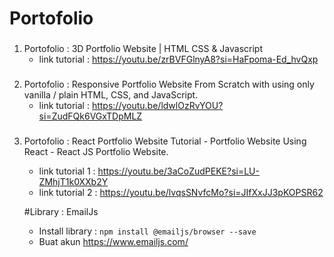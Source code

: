 # Portofolio

###
1. Portofolio : 3D Portfolio Website | HTML CSS & Javascript
    - link tutorial : https://youtu.be/zrBVFGlnyA8?si=HaFpoma-Ed_hvQxp

###
2. Portofolio : Responsive Portfolio Website From Scratch with using only vanilla / plain HTML, CSS, and JavaScript.
    - link tutorial : https://youtu.be/ldwlOzRvYOU?si=ZudFQk6VGxTDpMLZ
###
3. Portofolio : React Portfolio Website Tutorial - Portfolio Website Using React - React JS Portfolio Website.
    - link tutorial 1 : https://youtu.be/3aCoZudPEKE?si=LU-ZMhjT1k0XXb2Y
    - link tutorial 2 : https://youtu.be/lvqsSNvfcMo?si=JIfXxJJ3pKOPSR62

    #Library : EmailJs  
    - Install library : ```npm install @emailjs/browser --save``` 
    - Buat akun https://www.emailjs.com/
